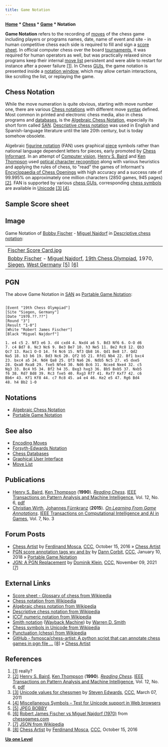 ```yaml
---
title: Game Notation
---
```

**[Home](Home "Home") * [Chess](Chess "Chess") * [Game](Chess_Game "Chess Game") * Notation**

**Game Notation** refers to the recording of [moves](Moves "Moves") of the chess game including players or programs names, date, name of event and site - in human competitive chess each side is required to fill and sign a [score sheet](https://en.wikipedia.org/wiki/Scoresheet_%28chess%29#Score_sheet). In official computer chess over the board [tournaments](Tournaments_and_Matches "Tournaments and Matches"), it was required for human operators as well, but was practically relaxed since programs keep their internal [move list](Move_List "Move List") persistent and were able to restart for instance after a power failure <a id="cite-note-1" href="#cite-ref-1">[1]</a>. In Chess [GUIs](GUI "GUI"), the game notation is presented inside a [notation window](GUI#NotationWindow "GUI"), which may allow certain interactions, like scrolling the list, or replaying the game.

## Chess Notation

While the move numeration is quite obvious, starting with move number one, there are various [Chess notations](https://en.wikipedia.org/wiki/Chess_notation) with different move [syntax](https://en.wikipedia.org/wiki/Syntax) defined. Most common in printed and electronic chess media, also in chess programs and [databases](Databases "Databases"), is the [Algebraic Chess Notation](Algebraic_Chess_Notation "Algebraic Chess Notation"), especially its short form called [SAN](Algebraic_Chess_Notation#SAN "Algebraic Chess Notation"). [Descriptive chess notation](https://en.wikipedia.org/wiki/Descriptive_chess_notation) was used in English and Spanish-language literature until the late 20th century, but is today somehow obsolete.

Algebraic [figurine notation](Algebraic_Chess_Notation#FAN "Algebraic Chess Notation") (FAN) uses graphical [piece](Pieces "Pieces") symbols rather than national language dependent letters for pieces, early promoted by [Chess Informant](https://en.wikipedia.org/wiki/Chess_Informant). In an attempt of [Computer vision](https://en.wikipedia.org/wiki/Computer_vision), [Henry S. Baird](Mathematician#HSBaird "Mathematician") and [Ken Thompson](Ken_Thompson "Ken Thompson") used [optical character recognition](https://en.wikipedia.org/wiki/Optical_character_recognition) along with various heuristics and applying the rules of chess, to "read" the games of Informant's [Encyclopaedia of Chess Openings](https://en.wikipedia.org/wiki/Encyclopaedia_of_Chess_Openings) with high accuracy and a success rate of 99.995% on approximately one million characters (2850 games, 945 pages) <a id="cite-note-2" href="#cite-ref-2">[2]</a>. FAN is supported by various [chess GUIs](GUI "GUI"), corresponding [chess symbols](https://en.wikipedia.org/wiki/Chess_symbols_in_Unicode) are available in [Unicode](https://en.wikipedia.org/wiki/Unicode) <a id="cite-note-3" href="#cite-ref-3">[3]</a> <a id="cite-note-4" href="#cite-ref-4">[4]</a>.

## Sample Score sheet

## Image

Game Notation of [Bobby Fischer](https://en.wikipedia.org/wiki/Bobby_Fischer) - [Miguel Najdorf](https://en.wikipedia.org/wiki/Miguel_Najdorf) in [Descriptive chess notation](https://en.wikipedia.org/wiki/Descriptive_chess_notation):

|  |
| --- |
| [Fischer Score Card.jpg](https://de.wikipedia.org/wiki/Schachnotation) |
| [Bobby Fischer](https://en.wikipedia.org/wiki/Bobby_Fischer) - [Miguel Najdorf](https://en.wikipedia.org/wiki/Miguel_Najdorf), [19th Chess Olympiad](https://en.wikipedia.org/wiki/19th_Chess_Olympiad), 1970, [Siegen](https://en.wikipedia.org/wiki/Siegen), [West Germany](https://en.wikipedia.org/wiki/West_Germany) <a id="cite-note-5" href="#cite-ref-5">[5]</a> <a id="cite-note-6" href="#cite-ref-6">[6]</a> |

## PGN

The above Game Notation in [SAN](Algebraic_Chess_Notation#SAN "Algebraic Chess Notation") as [Portable Game Notation](Portable_Game_Notation "Portable Game Notation"):

```

[Event "19th Chess Olympiad"]
[Site "Siegen, Germany"]
[Date "1970.??.??"]
[Round "3"]
[Result "1-0"]
[White "Robert James Fischer"]
[Black "Miguel Najdorf"]

1. e4 c5 2. Nf3 e6 3. d4 cxd4 4. Nxd4 a6 5. Bd3 Nf6 6. O-O d6
7. c4 Bd7 8. Nc3 Nc6 9. Be3 Be7 10. h3 Ne5 11. Be2 Rc8 12. Qb3
Qc7 13. Rac1 O-O 14. f4 Nc6 15. Nf3 Qb8 16. Qd1 Be8 17. Qd2
Na5 18. b3 b6 19. Bd3 Nc6 20. Qf2 b5 21. Rfd1 Nb4 22. Bf1 bxc4
23. bxc4 a5 24. Nd4 Qa8 25. Qf3 Na6 26. Ndb5 Nc5 27. e5 dxe5
28. Qxa8 Rxa8 29. fxe5 Nfe4 30. Nd6 Bc6 31. Ncxe4 Nxe4 32. c5
Ng3 33. Bc4 h5 34. Bf2 h4 35. Bxg3 hxg3 36. Bb5 Bxb5 37. Nxb5
f6 38. Rd7 Bd8 39. Rc3 fxe5 40. Rxg3 Rf7 41. Rxf7 Kxf7 42. c6
Bb6+ 43. Kf1 Kf8 44. c7 Rc8 45. a4 e4 46. Ke2 e5 47. Rg6 Bd4
48. h4 Bb2 1-0

```

## Notations

- [Algebraic Chess Notation](Algebraic_Chess_Notation "Algebraic Chess Notation")
- [Portable Game Notation](Portable_Game_Notation "Portable Game Notation")

## See also

- [Encoding Moves](Encoding_Moves "Encoding Moves")
- [Forsyth-Edwards Notation](Forsyth-Edwards_Notation "Forsyth-Edwards Notation")
- [Chess Databases](Databases "Databases")
- [Graphical User Interface](GUI "GUI")
- [Move List](Move_List "Move List")

## Publications

- [Henry S. Baird](Mathematician#HSBaird "Mathematician"), [Ken Thompson](Ken_Thompson "Ken Thompson") (**1990**). *[Reading Chess](http://doc.cat-v.org/bell_labs/reading_chess/)*. [IEEE Transactions on Pattern Analysis and Machine Intelligence](IEEE#TPAMI "IEEE"), Vol. 12, No. 6, [pdf](http://doc.cat-v.org/bell_labs/reading_chess/reading_chess.pdf)
- [Christian Wirth](index.php?title=Christian_Wirth&action=edit&redlink=1 "Christian Wirth (page does not exist)"), [Johannes Fürnkranz](Johannes_F%C3%BCrnkranz "Johannes Fürnkranz") (**2015**). *[On Learning From Game Annotations](http://ieeexplore.ieee.org/document/6861960/)*. [IEEE Transactions on Computational Intelligence and AI in Games](IEEE#TOCIAIGAMES "IEEE"), Vol. 7, No. 3

## Forum Posts

- [Chess Artist](http://www.talkchess.com/forum/viewtopic.php?t=61723) by [Ferdinand Mosca](Ferdinand_Mosca "Ferdinand Mosca"), [CCC](CCC "CCC"), October 15, 2016 » [Chess Artist](Ferdinand_Mosca#ChessArtist "Ferdinand Mosca")
- [PGN score annotation tags wv and bv](http://www.talkchess.com/forum/viewtopic.php?t=66297) by [Dann Corbit](Dann_Corbit "Dann Corbit"), [CCC](CCC "CCC"), January 10, 2018 » [Portable Game Notation](Portable_Game_Notation "Portable Game Notation")
- [JGN: A PGN Replacement](https://www.talkchess.com/forum3/viewtopic.php?f=7&t=78626) by [Dominik Klein](Dominik_Klein "Dominik Klein"), [CCC](CCC "CCC"), November 09, 2021 <a id="cite-note-7" href="#cite-ref-7">[7]</a>

## External Links

- [Score sheet - Glossary of chess from Wikipedia](https://en.wikipedia.org/wiki/Scoresheet_%28chess%29#Score_sheet)
- [Chess notation from Wikipedia](https://en.wikipedia.org/wiki/Chess_notation)
- [Algebraic chess notation from Wikipedia](https://en.wikipedia.org/wiki/Algebraic_chess_notation)
- [Descriptive chess notation from Wikipedia](https://en.wikipedia.org/wiki/Descriptive_chess_notation)
- [ICCF numeric notation from Wikipedia](https://en.wikipedia.org/wiki/ICCF_numeric_notation)
- [Smith notation](https://web.archive.org/web/20160117212352/https://www.chessclub.com/chessviewer/smith.html) ([Wayback Machine](https://en.wikipedia.org/wiki/Wayback_Machine)) by [Warren D. Smith](Warren_D._Smith "Warren D. Smith")
- [Chess symbols in Unicode from Wikipedia](https://en.wikipedia.org/wiki/Chess_symbols_in_Unicode)
- [Punctuation (chess) from Wikipedia](https://en.wikipedia.org/wiki/Punctuation_%28chess%29)
- [GitHub - fsmosca/chess-artist: A python script that can annotate chess games in pgn file ...](https://github.com/fsmosca/chess-artist) <a id="cite-note-8" href="#cite-ref-8">[8]</a> » [Chess Artist](Ferdinand_Mosca#ChessArtist "Ferdinand Mosca")

## References

1. <a id="cite-ref-1" href="#cite-note-1">[1]</a> really?
1. <a id="cite-ref-2" href="#cite-note-2">[2]</a> [Henry S. Baird](Mathematician#HSBaird "Mathematician"), [Ken Thompson](Ken_Thompson "Ken Thompson") (**1990**). *[Reading Chess](http://doc.cat-v.org/bell_labs/reading_chess/)*. [IEEE Transactions on Pattern Analysis and Machine Intelligence](IEEE#TPAMI "IEEE"), Vol. 12, No. 6, [pdf](http://doc.cat-v.org/bell_labs/reading_chess/reading_chess.pdf)
1. <a id="cite-ref-3" href="#cite-note-3">[3]</a> [Unicode values for chessmen](http://www.talkchess.com/forum/viewtopic.php?t=38318) by [Steven Edwards](Steven_Edwards "Steven Edwards"), [CCC](CCC "CCC"), March 07, 2011
1. <a id="cite-ref-4" href="#cite-note-4">[4]</a> [Miscellaneous Symbols – Test for Unicode support in Web browsers](http://www.alanwood.net/unicode/miscellaneous_symbols.html)
1. <a id="cite-ref-5" href="#cite-note-5">[5]</a> [JPEG BOBBY](http://www.echecs-photos.be/BobbyFischer-photos/index10.html)
1. <a id="cite-ref-6" href="#cite-note-6">[6]</a> [Robert James Fischer vs Miguel Najdorf (1970)](http://www.chessgames.com/perl/chessgame?gid=1044320) from [chessgames.com](http://www.chessgames.com/index.html)
1. <a id="cite-ref-7" href="#cite-note-7">[7]</a> [JSON from Wikipedia](https://en.wikipedia.org/wiki/JSON)
1. <a id="cite-ref-8" href="#cite-note-8">[8]</a> [Chess Artist](http://www.talkchess.com/forum/viewtopic.php?t=61723) by [Ferdinand Mosca](Ferdinand_Mosca "Ferdinand Mosca"), [CCC](CCC "CCC"), October 15, 2016

**[Up one Level](Chess_Game "Chess Game")**

